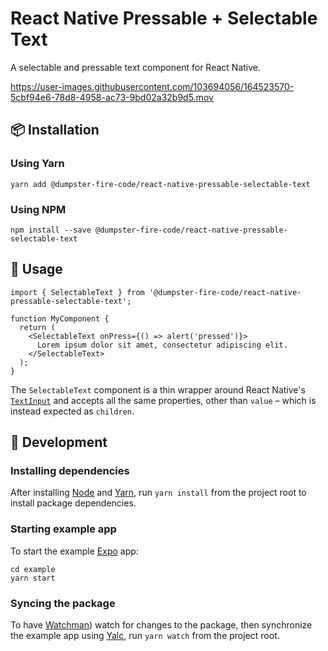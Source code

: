 # React Native Pressable + Selectable Text

A selectable and pressable text component for React Native.

https://user-images.githubusercontent.com/103694056/164523570-5cbf94e6-78d8-4958-ac73-9bd02a32b9d5.mov

## :package: Installation

### Using Yarn
```shell
yarn add @dumpster-fire-code/react-native-pressable-selectable-text
```

### Using NPM
```shell
npm install --save @dumpster-fire-code/react-native-pressable-selectable-text
```

## :rocket: Usage

```tsx
import { SelectableText } from '@dumpster-fire-code/react-native-pressable-selectable-text';

function MyComponent {
  return (
    <SelectableText onPress={() => alert('pressed')}>
      Lorem ipsum dolor sit amet, consectetur adipiscing elit.
    </SelectableText>
  );
}
```

The `SelectableText` component is a thin wrapper around React Native's [`TextInput`](https://reactnative.dev/docs/textinput) and accepts all the same properties, other than `value` – which is instead expected as `children`.

## :hammer: Development

### Installing dependencies

After installing [Node](https://nodejs.org/en/) and [Yarn](https://yarnpkg.com/), run `yarn install` from the project root to install package dependencies.

### Starting example app

To start the example [Expo](https://expo.dev/) app:

```shell
cd example
yarn start
```

### Syncing the package

To have [Watchman](https://facebook.github.io/watchman/)) watch for changes to the package, then synchronize the example app using [Yalc](https://github.com/wclr/yalc), run `yarn watch` from the project root.
